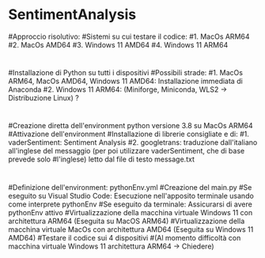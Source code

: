 # SentimentAnalysis
#Approccio risolutivo:
#Sistemi su cui testare il codice:
#1. MacOs ARM64
#2. MacOs AMD64
#3. Windows 11 AMD64
#4. Windows 11 ARM64
#
#Installazione di Python su tutti i dispositivi
#Possibili strade:
#1. MacOs ARM64, MacOs AMD64, Windows 11 AMD64: Installazione immediata di Anaconda
#2. Windows 11 ARM64: (Miniforge, Miniconda, WLS2 -> Distribuzione Linux) ?
#
#Creazione diretta dell'environment python versione 3.8 su MacOs ARM64
#Attivazione dell'environment
#Installazione di librerie consigliate e di:
#1. vaderSentiment: Sentiment Analysis
#2. googletrans: traduzione dall'italiano all'inglese del messaggio (per poi utilizzare vaderSentiment, che di base prevede solo #l'inglese) letto dal file di testo message.txt
#
#Definizione dell'environment: pythonEnv.yml
#Creazione del main.py
#Se eseguito su Visual Studio Code: Esecuzione nell'apposito terminale usando come interprete pythonEnv
#Se eseguito da terminale: Assicurarsi di avere pythonEnv attivo
#Virtualizzazione della macchina virtuale Windows 11 con architettura ARM64 (Eseguita su MacOS ARM64)
#Virtualizzazione della macchina virtuale MacOs con architettura AMD64 (Eseguita su Windows 11 AMD64)
#Testare il codice sui 4 dispositivi
#(Al momento difficoltà con macchina virtuale Windows 11 architettura ARM64 -> Chiedere)
